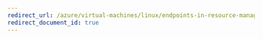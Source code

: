 ```yaml
---
redirect_url: /azure/virtual-machines/linux/endpoints-in-resource-manager
redirect_document_id: true
---
```

